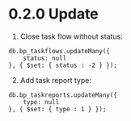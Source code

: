 # 0.2.0 Update
1. Close task flow without status:
```
db.bp_taskflows.updateMany({
    status: null
}, { $set: { status : -2 } });
```

2. Add task report type:
```
db.bp_taskreports.updateMany({
    type: null
}, { $set: { type : 1 } });
```
